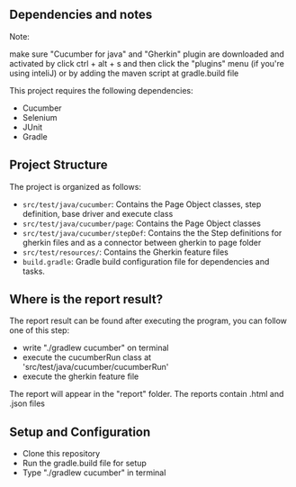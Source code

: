 ## Dependencies and notes
Note:

make sure "Cucumber for java" and "Gherkin" plugin are downloaded and activated by click ctrl + alt + s and then click the "plugins" menu (if you're using inteliJ) or by adding the maven script at gradle.build file

This project requires the following dependencies:

- Cucumber
- Selenium
- JUnit
- Gradle

## Project Structure

The project is organized as follows:

- `src/test/java/cucumber`: Contains the Page Object classes, step definition, base driver and execute class
- `src/test/java/cucumber/page`: Contains the Page Object classes
- `src/test/java/cucumber/stepDef`: Contains the the Step definitions for gherkin files and as a connector between gherkin to page folder
- `src/test/resources/`: Contains the Gherkin feature files
- `build.gradle`: Gradle build configuration file for dependencies and tasks.

## Where is the report result?

The report result can be found after executing the program, you can follow one of this step:
- write "./gradlew cucumber" on terminal
- execute the cucumberRun class at 'src/test/java/cucumber/cucumberRun'
- execute the gherkin feature file

The report will appear in the "report" folder. The reports contain .html and .json files

## Setup and Configuration

- Clone this repository
- Run the gradle.build file for setup
- Type "./gradlew cucumber" in terminal

